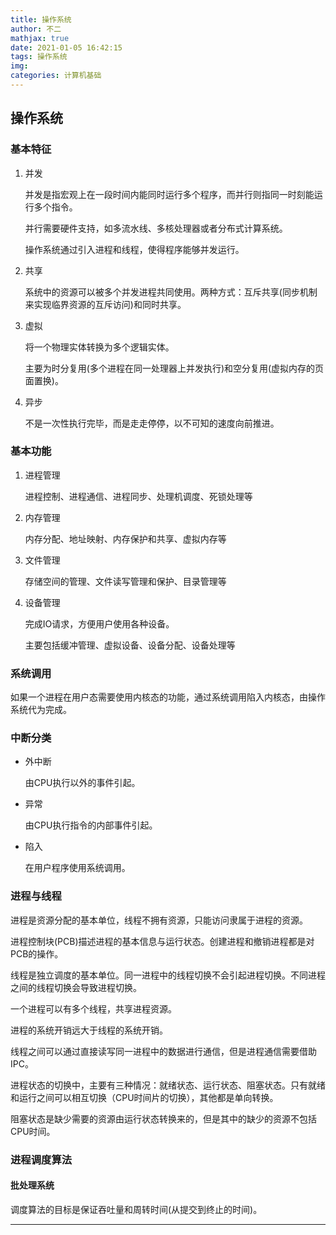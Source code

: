 ```yaml
---
title: 操作系统
author: 不二
mathjax: true
date: 2021-01-05 16:42:15
tags: 操作系统
img:
categories: 计算机基础
---
```


## 操作系统

### 基本特征

1. 并发

    并发是指宏观上在一段时间内能同时运行多个程序，而并行则指同一时刻能运行多个指令。

    并行需要硬件支持，如多流水线、多核处理器或者分布式计算系统。

    操作系统通过引入进程和线程，使得程序能够并发运行。

2. 共享

    系统中的资源可以被多个并发进程共同使用。两种方式：互斥共享(同步机制来实现临界资源的互斥访问)和同时共享。

3. 虚拟

    将一个物理实体转换为多个逻辑实体。

    主要为时分复用(多个进程在同一处理器上并发执行)和空分复用(虚拟内存的页面置换)。

4. 异步

    不是一次性执行完毕，而是走走停停，以不可知的速度向前推进。

### 基本功能

1. 进程管理

    进程控制、进程通信、进程同步、处理机调度、死锁处理等

2. 内存管理

    内存分配、地址映射、内存保护和共享、虚拟内存等

3. 文件管理

    存储空间的管理、文件读写管理和保护、目录管理等

4. 设备管理

    完成IO请求，方便用户使用各种设备。

    主要包括缓冲管理、虚拟设备、设备分配、设备处理等

### 系统调用

如果一个进程在用户态需要使用内核态的功能，通过系统调用陷入内核态，由操作系统代为完成。

### 中断分类

- 外中断

    由CPU执行以外的事件引起。

- 异常

    由CPU执行指令的内部事件引起。

- 陷入

    在用户程序使用系统调用。

### 进程与线程

进程是资源分配的基本单位，线程不拥有资源，只能访问隶属于进程的资源。

进程控制块(PCB)描述进程的基本信息与运行状态。创建进程和撤销进程都是对PCB的操作。

线程是独立调度的基本单位。同一进程中的线程切换不会引起进程切换。不同进程之间的线程切换会导致进程切换。

一个进程可以有多个线程，共享进程资源。

进程的系统开销远大于线程的系统开销。

线程之间可以通过直接读写同一进程中的数据进行通信，但是进程通信需要借助IPC。

进程状态的切换中，主要有三种情况：就绪状态、运行状态、阻塞状态。只有就绪和运行之间可以相互切换（CPU时间片的切换），其他都是单向转换。

阻塞状态是缺少需要的资源由运行状态转换来的，但是其中的缺少的资源不包括CPU时间。

### 进程调度算法

#### 批处理系统

调度算法的目标是保证吞吐量和周转时间(从提交到终止的时间)。

---
